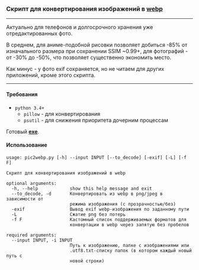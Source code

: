 ### Скрипт для конвертирования изображений в [webp](https://developers.google.com/speed/webp/)
---
Актуально для телефонов и долгосрочного хранения уже отредактированных фото.

В среднем, для аниме-подобной рисовки позволяет добиться -85% от изначального размера при сохранении SSIM ~0.99+, для фотографий - от -30% до -50%, что позволяет существенно экономить место.

Как минус - у фото exif сохраняется, но не читаем для других приложений, кроме этого скрипта.

---
#### Требования
* `python 3.4+ `
	* `pillow` - для конвертирования
	* `psutil` - для снижения приоритета дочерним процессам

Готовый **[exe](https://github.com/MahouShoujoMivutilde/pic2webp/releases/latest)**.

#### Использование
```
usage: pic2webp.py [-h] --input INPUT [--to_decode] [-exif] [-L] [-f F]

Скрипт для конвертирования изображений в webp

optional arguments:
  -h, --help            show this help message and exit
  --to_decode, -d       Конвертировать из webp в png/jpeg в зависимости от
                        режима изображения (с прозрачностью/без)
  -exif                 Вывод exif webp-изображения по заданному пути
  -L                    Сжатие png без потерь
  -f F                  Кастомный список поддерживаемых форматов для
                        конвертации в webp через запятую без пробелов

required arguments:
  --input INPUT, -i INPUT
                        Путь к изображению, папке с изображениями или
                        .utf8.txt-списку папок (в котором каждый новый путь с
                        новой строки)
```